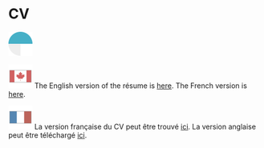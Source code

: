 # CV

![Repository Logo][repo-logo]

![Canadian Flag][en-Logo]
The English version of the résume is [here][cv-en].
The French version is [here][cv-fr].

![French Flag][fr-Logo]
La version française du CV peut être trouvé [ici][cv-fr].
La version anglaise peut être téléchargé [ici][cv-en].

[repo-logo]: images/cv48.png
[en-logo]: images/flag-ca48.png
[fr-logo]: images/flag-fr48.png
[cv-en]: cv.en.pdf
[cv-fr]: cv.fr.pdf